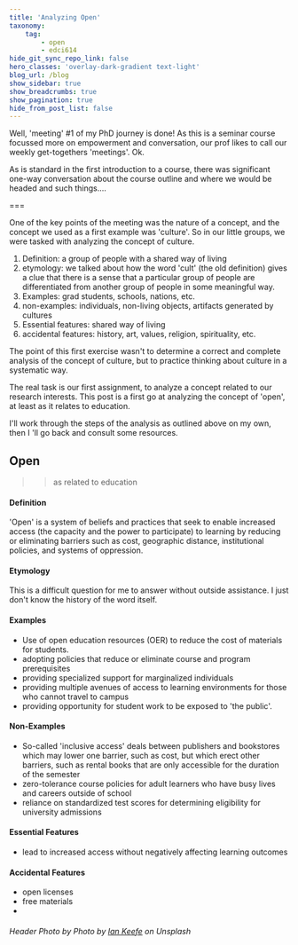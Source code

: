 ```yaml
---
title: 'Analyzing Open'
taxonomy:
    tag:
        - open
        - edci614
hide_git_sync_repo_link: false
hero_classes: 'overlay-dark-gradient text-light'
blog_url: /blog
show_sidebar: true
show_breadcrumbs: true
show_pagination: true
hide_from_post_list: false
---
```


Well, 'meeting' #1 of my PhD journey is done! As this is a seminar course focussed more on empowerment and conversation, our prof likes to call our weekly get-togethers 'meetings'. Ok.

As is standard in the first introduction to a course, there was significant one-way conversation about the course outline and where we would be headed and such things....

===

One of the key points of the meeting was the nature of a concept, and the concept we used as a first example was  'culture'. So in our little groups, we were tasked with analyzing the concept of culture.

1. Definition: a group of people with a shared way of living
2. etymology: we talked about how the word 'cult' (the old definition) gives a clue that there is a sense that a particular group of people are differentiated from another group of people in some meaningful way.
3. Examples: grad students, schools, nations, etc.
4. non-examples: individuals, non-living objects, artifacts generated by cultures
5. Essential features: shared way of living
6. accidental features: history, art, values, religion, spirituality, etc.

The point of this first exercise wasn't to determine a correct and complete analysis of the concept of culture, but to practice thinking about culture in a systematic way.

The real task is our first assignment, to analyze a concept related to our research interests. This post is a first go at analyzing the concept of 'open', at least as it relates to education.

I'll work through the steps of the analysis as outlined above on my own, then I 'll go back and consult some resources.

## Open
>> as related to education

#### Definition
'Open' is a system of beliefs and practices that seek to enable increased access (the capacity and the power to participate) to learning by reducing or eliminating barriers such as cost, geographic distance, institutional policies, and systems of oppression.

#### Etymology
This is a difficult question for me to answer without outside assistance. I just don't know the history of the word itself.

#### Examples
- Use of open education resources (OER) to reduce the cost of materials for students.
- adopting policies that reduce or eliminate course and program prerequisites
- providing specialized support for marginalized individuals
- providing multiple avenues of access to learning environments for those who cannot travel to campus
- providing opportunity for student work to be exposed to 'the public'.

#### Non-Examples
- So-called 'inclusive access' deals between publishers and bookstores which may lower one barrier, such as cost, but which erect other barriers, such as rental books that are only accessible for the duration of the semester
- zero-tolerance course policies for adult learners who have busy lives and careers outside of school
- reliance on standardized test scores for determining eligibility for university admissions

#### Essential Features
- lead to increased access without negatively affecting learning outcomes

#### Accidental Features
- open licenses
- free materials
- 


###### Header Photo by Photo by [Ian Keefe](https://unsplash.com/photos/gVhyeqWK8UI) on Unsplash
